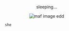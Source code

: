 <!DOCTYPE html>
<html lang="en">
<head>
    <p align="center">sleeping...</p>
    <p align="center">
      <img src="https://cdn.discordapp.com/attachments/1358175702670905697/1403210206195748884/Untitled171_20250808045600.png?ex=6896b8d7&is=68956757&hm=ac457e9b1af219740933e241dc959728f16dbf90bcec7e54d267dea81403c0a3&" alt="maf image">
    edd

        
                    she
